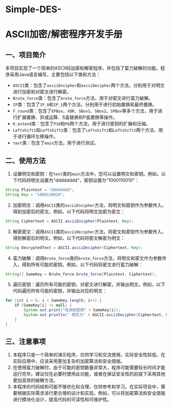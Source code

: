 # Simple-DES-
ASCII加密/解密程序开发手册
=================

一、项目简介
------

本项目实现了一个简单的ASCII码加密和解密程序，并包括了蛮力破解的功能。程序采用Java语言编写，主要包括以下类和方法：

* `ASCII`类：包含了`asciiEncipher`和`asciiDecipher`两个方法，分别用于对明文进行加密和对密文进行解密。
* `Brute_force`类：包含了`brute_force`方法，用于对密文进行蛮力破解。
* `IP`类：包含了`IP_0`和`IP_1`两个方法，分别用于进行初始置换和最终置换。
* `F_round`类：包含了`EPBox`、`XOR`、`SBox1`、`SBox2`、`SPBox`等多个方法，用于进行扩展置换、异或运算、S盒替换和P盒置换等操作。
* `K_extend`类：包含了`P10`和`P8`两个方法，用于进行密钥的扩展和压缩。
* `Leftshift1`和`Leftshift2`类：包含了`Leftshift1`和`Leftshift2`两个方法，用于进行循环左移操作。
* `test`类：包含了`main`方法，用于进行测试。

二、使用方法
------

1. 设置明文和密钥：在`test`类的`main`方法中，您可以设置明文和密钥。例如，以下代码将明文设置为"dddddddd"，密钥设置为"1000110010"：


```java
String Plaintext = "dddddddd";
String Key = "1000110010";
```
2. 加密明文：调用`ASCII`类的`asciiEncipher`方法，将明文和密钥作为参数传入，得到加密后的密文。例如，以下代码将明文加密为密文：


```java
String Ciphertext = ASCII.asciiEncipher(Plaintext, Key);
```
3. 解密密文：调用`ASCII`类的`asciiDecipher`方法，将密文和密钥作为参数传入，得到解密后的明文。例如，以下代码将密文解密为明文：


```java
String DecryptedText = ASCII.asciiDecipher(Ciphertext, Key);
```
4. 蛮力破解：调用`Brute_force`类的`brute_force`方法，将明文和密文作为参数传入，得到所有可能的密钥。例如，以下代码将密文进行蛮力破解：


```java
String[] SameKey = Brute_force.brute_force(Plaintext, Ciphertext);
```
5. 遍历密钥：遍历所有可能的密钥，对密文进行解密，并输出明文。例如，以下代码遍历所有可能的密钥，并输出对应的明文：


```java
for (int i = 0; i < SameKey.length; i++) {
    if (SameKey[i] != null) {
        System.out.print("检测到密钥" + SameKey[i]);
        System.out.println(" 明文为" + ASCII.asciiDecipher(Ciphertext, SameKey[i]));
    }
}
```
三、注意事项
------

1. 本程序只是一个简单的演示程序，仅供学习和交流使用，实际安全性较低。在实际应用中，应该采用更加复杂的加密算法和安全措施。
2. 在使用蛮力破解时，由于可能的密钥数量非常大，程序可能需要较长时间才能运行完毕。建议仅在必要时使用此功能，或者在保证安全性的前提下采用其他更加高效的破解方法。
3. 本程序的代码结构可能不够优化和合理，仅供参考和学习。在实际项目中，需要根据实际需求进行更合理的设计和实现。例如，可以将加密算法和安全措施进行模块化设计，提高代码的可读性和可维护性。
